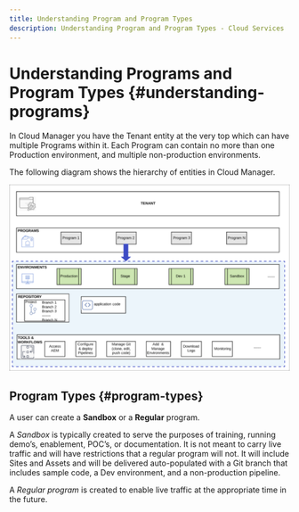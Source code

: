 ```yaml
---
title: Understanding Program and Program Types
description: Understanding Program and Program Types - Cloud Services
---
```


# Understanding Programs and Program Types {#understanding-programs} 

In Cloud Manager you have the Tenant entity at the very top which can have multiple Programs within it.  Each Program can contain no more than one Production environment, and multiple non-production environments. 

The following diagram shows the hierarchy of entities in Cloud Manager.

![](assets/program_types.png)

## Program Types {#program-types}

A user can create a **Sandbox** or a **Regular** program. 

A *Sandbox* is typically created to serve the purposes of training, running demo’s, enablement, POC’s, or documentation. It is not meant to carry live traffic and will have restrictions that a regular program will not. It will include Sites and Assets and will be delivered auto-populated with a Git branch that includes sample code, a Dev environment, and a non-production pipeline.

A *Regular program* is created to enable live traffic at the appropriate time in the future.